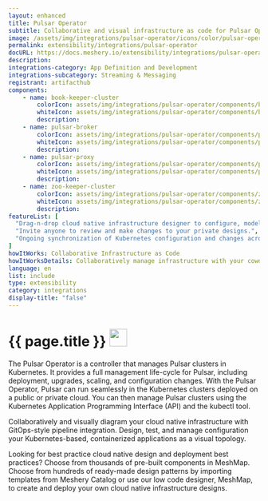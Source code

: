 ```yaml
---
layout: enhanced
title: Pulsar Operator
subtitle: Collaborative and visual infrastructure as code for Pulsar Operator
image: /assets/img/integrations/pulsar-operator/icons/color/pulsar-operator-color.svg
permalink: extensibility/integrations/pulsar-operator
docURL: https://docs.meshery.io/extensibility/integrations/pulsar-operator
description: 
integrations-category: App Definition and Development
integrations-subcategory: Streaming & Messaging
registrant: artifacthub
components: 
	- name: book-keeper-cluster
		colorIcon: assets/img/integrations/pulsar-operator/components/book-keeper-cluster/icons/color/book-keeper-cluster-color.svg
		whiteIcon: assets/img/integrations/pulsar-operator/components/book-keeper-cluster/icons/white/book-keeper-cluster-white.svg
		description: 
	- name: pulsar-broker
		colorIcon: assets/img/integrations/pulsar-operator/components/pulsar-broker/icons/color/pulsar-broker-color.svg
		whiteIcon: assets/img/integrations/pulsar-operator/components/pulsar-broker/icons/white/pulsar-broker-white.svg
		description: 
	- name: pulsar-proxy
		colorIcon: assets/img/integrations/pulsar-operator/components/pulsar-proxy/icons/color/pulsar-proxy-color.svg
		whiteIcon: assets/img/integrations/pulsar-operator/components/pulsar-proxy/icons/white/pulsar-proxy-white.svg
		description: 
	- name: zoo-keeper-cluster
		colorIcon: assets/img/integrations/pulsar-operator/components/zoo-keeper-cluster/icons/color/zoo-keeper-cluster-color.svg
		whiteIcon: assets/img/integrations/pulsar-operator/components/zoo-keeper-cluster/icons/white/zoo-keeper-cluster-white.svg
		description: 
featureList: [
  "Drag-n-drop cloud native infrastructure designer to configure, model, and deploy your workloads.",
  "Invite anyone to review and make changes to your private designs.",
  "Ongoing synchronization of Kubernetes configuration and changes across any number of clusters."
]
howItWorks: Collaborative Infrastructure as Code
howItWorksDetails: Collaboratively manage infrastructure with your coworkers synchronously sharing the same designs.
language: en
list: include
type: extensibility
category: integrations
display-title: "false"
---
```

<h1>{{ page.title }} <img src="{{ page.image }}" style="width: 35px; height: 35px;" /></h1>

<p>
The Pulsar Operator is a controller that manages Pulsar clusters in Kubernetes. It provides a full management life-cycle for Pulsar, including deployment, upgrades, scaling, and configuration changes. With the Pulsar Operator, Pulsar can run seamlessly in the Kubernetes clusters deployed on a public or private cloud. You can then manage Pulsar clusters using the Kubernetes Application Programming Interface (API) and the kubectl tool.
</p>
<p>
    Collaboratively and visually diagram your cloud native infrastructure with GitOps-style pipeline integration. Design, test, and manage configuration your Kubernetes-based, containerized applications as a visual topology.
</p>
<p>
    Looking for best practice cloud native design and deployment best practices? Choose from thousands of pre-built components in MeshMap. Choose from hundreds of ready-made design patterns by importing templates from Meshery Catalog or use our low code designer, MeshMap, to create and deploy your own cloud native infrastructure designs.
</p>

